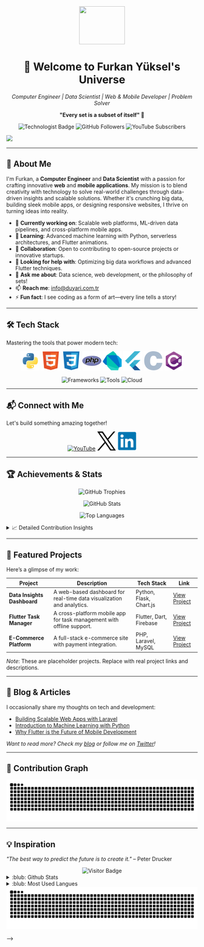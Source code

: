 <div align="center">
  <img src="https://media.giphy.com/media/v1.Y2lkPTc5MGI3NjExZDU2Y2JiOGRlYmIwNWQ1OGIyZDc4NzBkNTM5MDk0NDJkMDMxZDBlYyZjdD1n/1vh1PXneQqN1e/giphy.gif" width="120" height="100">
  <h1>👋 Welcome to Furkan Yüksel's Universe</h1>
  <p><em>Computer Engineer | Data Scientist | Web & Mobile Developer | Problem Solver</em></p>
  <p><strong>"Every set is a subset of itself" 🧠</strong></p>
  <img src="https://img.shields.io/badge/-Passionate%20Technologist-blue?style=for-the-badge&logo=codeigniter" alt="Technologist Badge"/>
  <img src="https://img.shields.io/github/followers/fyt19?label=Follow&style=social" alt="GitHub Followers"/>
  <img src="https://img.shields.io/youtube/channel/subscribers/UC1234567890?style=social" alt="YouTube Subscribers"/>
</div>

![](https://komarev.com/ghpvc/?username=fyt19&color=green)

---

## 🌌 About Me
I'm Furkan, a **Computer Engineer** and **Data Scientist** with a passion for crafting innovative **web** and **mobile applications**. My mission is to blend creativity with technology to solve real-world challenges through data-driven insights and scalable solutions. Whether it's crunching big data, building sleek mobile apps, or designing responsive websites, I thrive on turning ideas into reality.

- 🔭 **Currently working on**: Scalable web platforms, ML-driven data pipelines, and cross-platform mobile apps.
- 🌱 **Learning**: Advanced machine learning with Python, serverless architectures, and Flutter animations.
- 👯 **Collaboration**: Open to contributing to open-source projects or innovative startups.
- 🤝 **Looking for help with**: Optimizing big data workflows and advanced Flutter techniques.
- 💬 **Ask me about**: Data science, web development, or the philosophy of sets!
- 📫 **Reach me**: [info@duyari.com.tr](mailto:info@duyari.com.tr)
- ⚡ **Fun fact**: I see coding as a form of art—every line tells a story!

---

## 🛠️ Tech Stack
Mastering the tools that power modern tech:

<p align="center">
  <img src="https://raw.githubusercontent.com/devicons/devicon/master/icons/python/python-original.svg" alt="Python" width="50" height="50" title="Python"/>
  <img src="https://raw.githubusercontent.com/devicons/devicon/master/icons/html5/html5-original.svg" alt="HTML" width="50" height="50" title="HTML"/>
  <img src="https://raw.githubusercontent.com/devicons/devicon/master/icons/css3/css3-original.svg" alt="CSS" width="50" height="50" title="CSS"/>
  <img src="https://raw.githubusercontent.com/devicons/devicon/master/icons/php/php-original.svg" alt="PHP" width="50" height="50" title="PHP"/>
  <img src="https://raw.githubusercontent.com/devicons/devicon/master/icons/dart/dart-original.svg" alt="Dart" width="50" height="50" title="Dart"/>
  <img src="https://raw.githubusercontent.com/devicons/devicon/master/icons/flutter/flutter-original.svg" alt="Flutter" width="50" height="50" title="Flutter"/>
  <img src="https://raw.githubusercontent.com/devicons/devicon/master/icons/c/c-original.svg" alt="C" width="50" height="50" title="C"/>
  <img src="https://raw.githubusercontent.com/devicons/devicon/master/icons/csharp/csharp-original.svg" alt="C#" width="50" height="50" title="C#"/>
</p>

<p align="center">
  <img src="https://img.shields.io/badge/Frameworks-Django%20|%20Flask%20|%20Laravel-blue?style=flat-square&logo=laravel" alt="Frameworks"/>
  <img src="https://img.shields.io/badge/Tools-Git%20|%20Docker%20|%20VS%20Code-green?style=flat-square&logo=docker" alt="Tools"/>
  <img src="https://img.shields.io/badge/Cloud-AWS%20|%20Firebase-orange?style=flat-square&logo=amazonaws" alt="Cloud"/>
</p>

---

## 📬 Connect with Me
Let's build something amazing together!

<p align="center">
  <a href="https://www.youtube.com/@cengaverfurkan"><img src="https://raw.githubusercontent.com/devicons/devicon/master/icons/youtube/youtube-original.svg" alt="YouTube" width="50" height="50"/></a>
  <a href="https://twitter.com/cengaver_f"><img src="https://raw.githubusercontent.com/devicons/devicon/master/icons/twitter/twitter-original.svg" alt="Twitter" width="50" height="50"/></a>
  <a href="https://www.linkedin.com/in/furkan-y%C3%BCksel-a25961240/"><img src="https://raw.githubusercontent.com/devicons/devicon/master/icons/linkedin/linkedin-original.svg" alt="LinkedIn" width="50" height="50"/></a>
</p>

---

## 🏆 Achievements & Stats
<p align="center">
  <img src="https://github-profile-trophy.vercel.app/?username=fyt19&theme=dracula&no-frame=true&margin-w=10" alt="GitHub Trophies"/>
</p>
<p align="center">
  <img src="https://github-readme-stats.vercel.app/api?username=fyt19&show_icons=true&theme=dracula&hide_border=true&count_private=true" alt="GitHub Stats"/>
</p>
<p align="center">
  <img src="https://github-readme-stats.vercel.app/api/top-langs/?username=fyt19&layout=compact&theme=dracula&hide_border=true" alt="Top Languages"/>
</p>

<details>
<summary>📈 Detailed Contribution Insights</summary>
<p align="center">
  <img src="https://github-readme-streak-stats.herokuapp.com/?user=fyt19&theme=dracula&hide_border=true" alt="GitHub Streak"/>
</p>
</details>

---

## 🚀 Featured Projects
Here’s a glimpse of my work:

| Project | Description | Tech Stack | Link |
|---------|-------------|------------|------|
| **Data Insights Dashboard** | A web-based dashboard for real-time data visualization and analytics. | Python, Flask, Chart.js | [View Project](https://github.com/fyt19/data-insights) |
| **Flutter Task Manager** | A cross-platform mobile app for task management with offline support. | Flutter, Dart, Firebase | [View Project](https://github.com/fyt19/task-manager) |
| **E-Commerce Platform** | A full-stack e-commerce site with payment integration. | PHP, Laravel, MySQL | [View Project](https://github.com/fyt19/ecommerce-platform) |

*Note*: These are placeholder projects. Replace with real project links and descriptions.

---

## 📝 Blog & Articles
I occasionally share my thoughts on tech and development:

- [Building Scalable Web Apps with Laravel](https://dev.to/fyt19/laravel-scalability)
- [Introduction to Machine Learning with Python](https://medium.com/@fyt19/ml-python)
- [Why Flutter is the Future of Mobile Development](https://dev.to/fyt19/flutter-future)

*Want to read more? Check my [blog](#) or follow me on [Twitter](https://twitter.com/cengaver_f)!*

---

## 🐍 Contribution Graph
<p align="center">
  <picture>
    <source media="(prefers-color-scheme: dark)" srcset="https://raw.githubusercontent.com/fyt19/fyt19/output/github-contribution-grid-snake-dark.svg">
    <source media="(prefers-color-scheme: light)" srcset="https://raw.githubusercontent.com/fyt19/fyt19/output/github-contribution-grid-snake.svg">
    <img alt="GitHub Contribution Snake" src="https://raw.githubusercontent.com/fyt19/fyt19/output/github-contribution-grid-snake.svg">
  </picture>
</p>

---

## 💡 Inspiration
*"The best way to predict the future is to create it."* – Peter Drucker

<div align="center">
  <img src="https://visitor-badge.laobi.icu/badge?page_id=fyt19.fyt19&style=flat-square&color=purple" alt="Visitor Badge"/>
</div>



<!--
<div align="center">
  <img src="https://media.giphy.com/media/v1.Y2lkPTc5MGI3NjExZDU2Y2JiOGRlYmIwNWQ1OGIyZDc4NzBkNTM5MDk0NDJkMDMxZDBlYyZjdD1n/1vh1PXneQqN1e/giphy.gif" width="100" height="90">
  <h1>👋 Hey, I'm Furkan Yüksel!</h1>
  <p><em>Computer Engineer | Data Scientist | Web & Mobile Developer</em></p>
  <p><strong>"Every set is a subset of itself" 🧠</strong></p>
</div>

---

## 🚀 About Me
I'm a passionate **Computer Engineer** and **Data Scientist** with a knack for building **web** and **mobile applications**. I love exploring the intersections of technology, data, and creativity to solve real-world problems. Currently, I'm diving deeper into **Big Data**, **Web Development**, and **Mobile App Development** with a focus on delivering impactful solutions.

- 🌱 **Currently learning**: Advanced PHP, Python (ML/AI), and Flutter for cross-platform apps.
- 🔭 **Working on**: Scalable web apps, data-driven insights, and mobile-first solutions.
- 👯 **Open to collaborate**: On open-source projects or innovative tech ideas.
- 💬 **Ask me about**: Tech, programming, or just about anything!
- 📫 **Reach me at**: [info@duyari.com.tr](mailto:info@duyari.com.tr)
- ⚡ **Fun fact**: I believe technology is the ultimate playground for creativity!

---

## 🌟 Skills & Tech Stack
Here are the tools and technologies I wield to build awesome projects:

<p align="center">
  <img src="https://raw.githubusercontent.com/devicons/devicon/master/icons/python/python-original.svg" alt="Python" width="40" height="40" title="Python"/>
  <img src="https://raw.githubusercontent.com/devicons/devicon/master/icons/html5/html5-original.svg" alt="HTML" width="40" height="40" title="HTML"/>
  <img src="https://raw.githubusercontent.com/devicons/devicon/master/icons/css3/css3-original.svg" alt="CSS" width="40" height="40" title="CSS"/>
  <img src="https://raw.githubusercontent.com/devicons/devicon/master/icons/php/php-original.svg" alt="PHP" width="40" height="40" title="PHP"/>
  <img src="https://raw.githubusercontent.com/devicons/devicon/master/icons/dart/dart-original.svg" alt="Dart" width="40" height="40" title="Dart"/>
  <img src="https://raw.githubusercontent.com/devicons/devicon/master/icons/flutter/flutter-original.svg" alt="Flutter" width="40" height="40" title="Flutter"/>
  <img src="https://raw.githubusercontent.com/devicons/devicon/master/icons/c/c-original.svg" alt="C" width="40" height="40" title="C"/>
  <img src="https://raw.githubusercontent.com/devicons/devicon/master/icons/csharp/csharp-original.svg" alt="C#" width="40" height="40" title="C#"/>
</p>

---

## 📫 Connect with Me
Let's stay in touch! Find me on:

<p align="center">
  <a href="https://www.youtube.com/@cengaverfurkan"><img src="https://raw.githubusercontent.com/devicons/devicon/master/icons/youtube/youtube-original.svg" alt="YouTube" width="40" height="40"/></a>
  <a href="https://twitter.com/cengaver_f"><img src="https://raw.githubusercontent.com/devicons/devicon/master/icons/twitter/twitter-original.svg" alt="Twitter" width="40" height="40"/></a>
  <a href="https://www.linkedin.com/in/furkan-y%C3%BCksel-a25961240/"><img src="https://raw.githubusercontent.com/devicons/devicon/master/icons/linkedin/linkedin-original.svg" alt="LinkedIn" width="40" height="40"/></a>
</p>

---

## 📊 GitHub Stats
<p align="center">
  <img src="https://github-readme-stats.vercel.app/api?username=fyt19&show_icons=true&theme=dracula&hide_border=true" alt="Furkan's GitHub Stats" />
</p>
<p align="center">
  <img src="https://github-readme-stats.vercel.app/api/top-langs/?username=fyt19&layout=compact&theme=dracula&hide_border=true" alt="Furkan's Most Used Languages" />
</p>

---

## 🏆 Featured Projects
Here are some of my favorite projects that showcase my skills:

- **[Project Name 1](https://github.com/fyt19/project1)**: A web app built with [Tech Stack] to [brief description]. *(Add a brief description and link to a real project.)*
- **[Project Name 2](https://github.com/fyt19/project2)**: A mobile app developed using Flutter for [brief description]. *(Replace with real project details.)*
- **[Project Name 3](https://github.com/fyt19/project3)**: A data science project leveraging Python and ML to [brief description]. *(Customize as needed.)*

*Want to collaborate on a project? Reach out!*

---

## 🐍 GitHub Contribution Graph
<p align="center">
  <img src="https://raw.githubusercontent.com/fyt19/fyt19/output/github-contribution-grid-snake.svg" alt="GitHub Contribution Snake" />
</p>

---

## 💡 Fun Quote
*"Code is like humor. When you have to explain it, it’s bad."* – Cory House

---

<div align="center">
  <img src="https://visitor-badge.laobi.icu/badge?page_id=fyt19.fyt19" alt="Visitor Badge"/>
</div>
-->

<!--
<img src = "https://media.giphy.com/media/v1.Y2lkPTc5MGI3NjExZDU2Y2JiOGRlYmIwNWQ1OGIyZDc4NzBkNTM5MDk0NDJkMDMxZDBlYyZjdD1n/1vh1PXneQqN1e/giphy.gif" align="right" width="100" height="90">

### Hi there, I'm Furkan. :blush:

## Computer Engineering | Data Scienist | Web Developer | Mobile App Developer

<font color = "blue">Every set is a Subset of it self</font>

### Reach out to me

[<img width="22" src="https://unpkg.com/simple-icons@v4/icons/youtube.svg" align=left />][youtube] [<img width="22" src="https://unpkg.com/simple-icons@v4/icons/twitter.svg" align=left />][twitter] [<img width="22" src="https://unpkg.com/simple-icons@v4/icons/linkedin.svg" align=left />][linkedin]

<br />
<br />

### Teach I use
<img src="https://raw.githubusercontent.com/github/explore/80688e429a7d4ef2fca1e82350fe8e3517d3494d/topics/python/python.png" width ="25" height="25"> <img src="https://raw.githubusercontent.com/github/explore/80688e429a7d4ef2fca1e82350fe8e3517d3494d/topics/html/html.png" width ="25" height="25"> <img src="https://raw.githubusercontent.com/github/explore/80688e429a7d4ef2fca1e82350fe8e3517d3494d/topics/css/css.png" width ="25" height="25"> <img src="https://raw.githubusercontent.com/github/explore/80688e429a7d4ef2fca1e82350fe8e3517d3494d/topics/php/php.png" width ="25" height="25"> <img src="https://raw.githubusercontent.com/github/explore/80688e429a7d4ef2fca1e82350fe8e3517d3494d/topics/dart/dart.png" width ="25" height="25"> <img src="https://raw.githubusercontent.com/github/explore/80688e429a7d4ef2fca1e82350fe8e3517d3494d/topics/flutter/flutter.png" width ="25" height="25"> <img src="https://raw.githubusercontent.com/github/explore/f3e22f0dca2be955676bc70d6214b95b13354ee8/topics/c/c.png" width ="25" height="25"> <img src="https://raw.githubusercontent.com/github/explore/f3e22f0dca2be955676bc70d6214b95b13354ee8/topics/csharp/csharp.png" width ="25" height="25"> <!-- <img src="https://raw.githubusercontent.com/github/explore/f3e22f0dca2be955676bc70d6214b95b13354ee8/topics/unity/unity.png" width ="25" height="25"> -->





<details>
<summary>:blub: Github Stats</summary>
<img src="https://github-readme-stats.vercel.app/api?username=fyt19&theme=dark"> <!-- dark, radical, merko, gruvbox, tokyonight, onedark, cobalt, synthwave, highcontrast, dracula  -->
</details>


<details>
<summary>:blub: Most Used Langues</summary>
<img src="https://github-readme-stats.vercel.app/api/top-langs/?username=fyt19&&layout=compact"> 
</details>

[youtube]: https://www.youtube.com/@cengaverfurkan
[twitter]: https://twitter.com/cengaver_f
[linkedin]: https://www.linkedin.com/in/furkan-y%C3%BCksel-a25961240/

<picture>
  <source media="(prefers-color-scheme: dark)" srcset="https://raw.githubusercontent.com/fyt19/fyt19/output/github-contribution-grid-snake-dark.svg">
  <source media="(prefers-color-scheme: light)" srcset="https://raw.githubusercontent.com/fyt19/fyt19/output/github-contribution-grid-snake.svg">
  <img alt="github contribution grid snake animation" src="https://raw.githubusercontent.com/fyt19/fyt19/output/github-contribution-grid-snake.svg">
</picture>

-->

<!--



### Hi there 👋
- 🔭 I’m currently working on web, big data and mobile.
- 🌱 I’m currently learning PHP, Python and Flutter.
- 👯 I’m looking to collaborate on ...
- 🤔 I’m looking for help with everything.
- 💬 Ask me about everything.
- 📫 How to reach me: info@duyari.com.tr
- 😄 Pronouns: ...
- ⚡ Fun fact: technology




**fyt19/fyt19** is a ✨ _special_ ✨ repository because its `README.md` (this file) appears on your GitHub profile.

Here are some ideas to get you started:

- 🔭 I’m currently working on web, big data and mobile.
- 🌱 I’m currently learning PHP, Python and Flutter.
- 👯 I’m looking to collaborate on ...
- 🤔 I’m looking for help with everything.
- 💬 Ask me about everything.
- 📫 How to reach me: info@duyari.com.tr
- 😄 Pronouns: ...
- ⚡ Fun fact: technology
-->

